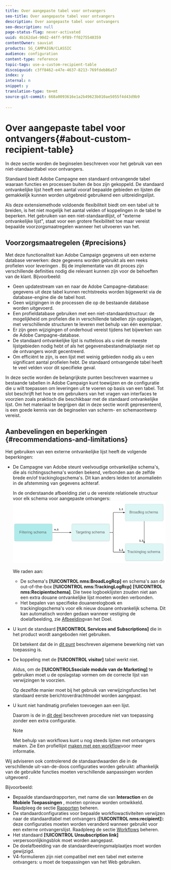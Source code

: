 ```yaml
---
title: Over aangepaste tabel voor ontvangers
seo-title: Over aangepaste tabel voor ontvangers
description: Over aangepaste tabel voor ontvangers
seo-description: null
page-status-flag: never-activated
uuid: 4b162da4-90d2-44ff-9f89-ff0275540359
contentOwner: sauviat
products: SG_CAMPAIGN/CLASSIC
audience: configuration
content-type: reference
topic-tags: use-a-custom-recipient-table
discoiquuid: c3ff8462-e47e-4637-8213-769fdeb86a57
index: y
internal: n
snippet: y
translation-type: tm+mt
source-git-commit: 668a0093616e1a2b49623b010ae5055f4d43d9b9

---
```



# Over aangepaste tabel voor ontvangers{#about-custom-recipient-table}

In deze sectie worden de beginselen beschreven voor het gebruik van een niet-standaardtabel voor ontvangers.

Standaard biedt Adobe Campagne een standaard ontvangende tabel waaraan functies en processen buiten de box zijn gekoppeld. De standaard ontvankelijke lijst heeft een aantal vooraf bepaalde gebieden en lijsten die gemakkelijk kunnen worden uitgebreid gebruikend een uitbreidingslijst.

Als deze extensiemethode voldoende flexibiliteit biedt om een tabel uit te breiden, is het niet mogelijk het aantal velden of koppelingen in de tabel te beperken. Het gebruiken van een niet-standaardlijst, of &quot;externe ontvankelijke lijst&quot;, staat voor een grotere flexibiliteit toe maar vereist bepaalde voorzorgsmaatregelen wanneer het uitvoeren van het.

## Voorzorgsmaatregelen {#precisions}

Met deze functionaliteit kan Adobe Campaign gegevens uit een externe database verwerken: deze gegevens worden gebruikt als een reeks profielen voor leveringen . Bij de implementatie van dit proces zijn verschillende definities nodig die relevant kunnen zijn voor de behoeften van de klant. Bijvoorbeeld:

* Geen updatestream van en naar de Adobe Campagne-database: gegevens uit deze tabel kunnen rechtstreeks worden bijgewerkt via de database-engine die de tabel host.
* Geen wijzigingen in de processen die op de bestaande database worden uitgevoerd.
* Een profieldatabase gebruiken met een niet-standaardstructuur: de mogelijkheid om profielen die in verschillende tabellen zijn opgeslagen, met verschillende structuren te leveren met behulp van één exemplaar.
* Er zijn geen wijzigingen of onderhoud vereist tijdens het bijwerken van de Adobe Campagne-database.
* De standaard ontvankelijke lijst is nutteloos als u niet de meeste lijstgebieden nodig hebt of als het gegevensbestandmalplaatje niet op de ontvangers wordt gecentreerd.
* Om efficiënt te zijn, is een lijst met weinig gebieden nodig als u een significant aantal profielen hebt. De standaard ontvangende tabel heeft te veel velden voor dit specifieke geval.

In deze sectie worden de belangrijkste punten beschreven waarmee u bestaande tabellen in Adobe Campaign kunt toewijzen en de configuratie die u wilt toepassen om leveringen uit te voeren op basis van een tabel. Tot slot beschrijft het hoe te om gebruikers van het vragen van interfaces te voorzien zoals praktisch die beschikbaar met de standaard ontvankelijke lijst. Om het materiaal te begrijpen dat in deze sectie wordt gepresenteerd, is een goede kennis van de beginselen van scherm- en schemaontwerp vereist.

## Aanbevelingen en beperkingen {#recommendations-and-limitations}

Het gebruiken van een externe ontvankelijke lijst heeft de volgende beperkingen:

* De Campagne van Adobe steunt veelvoudige ontvankelijke schema&#39;s, die als richtingsschema&#39;s worden bekend, verbonden aan de zelfde brede en/of trackinglogschema&#39;s. Dit kan anders leiden tot anomalieën in de afstemming van gegevens achteraf.

   In de onderstaande afbeelding ziet u de vereiste relationele structuur voor elk schema voor aangepaste ontvangers:
   ![](assets/custom_recipient_limitation.png)

   We raden aan:

   * De schema&#39;s **[!UICONTROL nms:BroadLogRcp]** en schema&#39;s aan de out-of-the-box **[!UICONTROL nms:TrackingLogRcp]** **[!UICONTROL nms:Recipientschema]**. Die twee logboeklijsten zouden niet aan een extra douane ontvankelijke lijst moeten worden verbonden.
   * Het bepalen van specifieke douanerelogboek en trackinglogschema&#39;s voor elk nieuw douane ontvankelijk schema. Dit kan automatisch worden gedaan wanneer vestiging de doelafbeelding, zie [Afbeelding](../../configuration/using/target-mapping.md)van het Doel.

* U kunt de standaard **[!UICONTROL Services and Subscriptions]** die in het product wordt aangeboden niet gebruiken.

   Dit betekent dat de in [dit punt](../../delivery/using/managing-subscriptions.md) beschreven algemene bewerking niet van toepassing is.

* De koppeling met de **[!UICONTROL visitor]** tabel werkt niet.

   Aldus, om de **[!UICONTROLSsociale module van de Marketing]** te gebruiken moet u de opslagstap vormen om de correcte lijst van verwijzingen te voorzien.

   Op dezelfde manier moet bij het gebruik van verwijzingsfuncties het standaard eerste berichtoverdrachtmodel worden aangepast.

* U kunt niet handmatig profielen toevoegen aan een lijst.

   Daarom is de in [dit deel](../../platform/using/creating-and-managing-lists.md) beschreven procedure niet van toepassing zonder een extra configuratie.

   >[!NOTE]
   >
   >Met behulp van workflows kunt u nog steeds lijsten met ontvangers maken. Zie Een profiellijst [maken met een workflow](../../configuration/using/creating-a-profile-list-with-a-workflow.md)voor meer informatie.

Wij adviseren ook controlerend de standaardwaarden die in de verschillende uit-van-de-doos configuraties worden gebruikt: afhankelijk van de gebruikte functies moeten verschillende aanpassingen worden uitgevoerd .

Bijvoorbeeld:

* Bepaalde standaardrapporten, met name die van **Interaction** en de **Mobiele Toepassingen** , moeten opnieuw worden ontwikkeld. Raadpleeg de sectie [Rapporten](../../configuration/using/managing-reports.md) beheren.
* De standaardconfiguraties voor bepaalde workflowactiviteiten verwijzen naar de standaardtabel met ontvangers (**[!UICONTROL nms:recipient]**): deze configuraties moeten worden veranderd wanneer gebruikt voor een externe ontvangerslijst. Raadpleeg de sectie [Workflows](../../configuration/using/managing-workflows.md) beheren.
* Het standaard **[!UICONTROL Unsubscription link]** verpersoonlijkingsblok moet worden aangepast.
* De doelafbeelding van de standaardleveringsmalplaatjes moet worden gewijzigd.
* V4-formulieren zijn niet compatibel met een tabel met externe ontvangers: u moet de toepassingen van het Web gebruiken.

